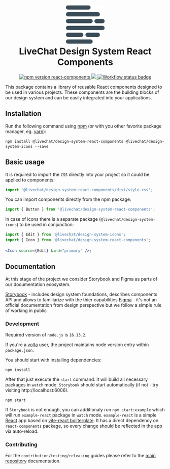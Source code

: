 <h1 align="center">
  <img src="./../../docs/assets/logo.png" alt="livechat design-system logo" /><br />
  LiveChat Design System React Components
</h1>

<p align="center">
  <a href="https://www.npmjs.com/@livechat/design-system-react-components">
    <img alt="npm version react-components" src="https://img.shields.io/npm/v/@livechat/design-system-react-components.svg?label=react-components">
  </a>
  <a href="https://design.livechat.com/">
    <img src="https://img.shields.io/static/v1?label=documentation&message=storybook&color=ff4685">
  </a>
  <a href="https://github.com/livechat/design-system/actions/workflows/tests.yml">
    <img src="https://github.com/livechat/design-system/actions/workflows/tests.yml/badge.svg" alt="Workflow status badge" loading="lazy">
  </a>
</p>

This package contains a library of reusable React components designed to be used in various projects. These components are the building blocks of our design system and can be easily integrated into your applications.


## Installation

Run the following command using [npm](https://www.npmjs.com/) (or with you other favorite package manager, eg. [yarn](https://yarnpkg.com/)):

```
npm install @livechat/design-system-react-components @livechat/design-system-icons --save
```

## Basic usage

It is required to import the `CSS` directly into your project so it could be applied to components:

```js
import '@livechat/design-system-react-components/dist/style.css';
```

You can import components directly from the npm package:

```jsx
import { Button } from '@livechat/design-system-react-components';
```

In case of icons there is a separate package (`@livechat/design-system-icons`) to be used in conjunction:

```jsx
import { Edit } from '@livechat/design-system-icons';
import { Icon } from '@livechat/design-system-react-components';

<Icon source={Edit} kind="primary" />;
```

## Documentation

At this stage of the project we consider Storybook and Figma as parts of our documentation ecosystem.

[Storybook](https://design.livechat.com/) - includes design system foundations, describes components API and allows to familiarize with the thier capabilities
[Figma](https://www.figma.com/file/2pFu80PXO5A2tfyrAGnx91/Product-Components) - it's not an official documentation from design perspective but we follow a simple rule of working in public


### Development

Required version of `node.js` is `16.13.2`.

If you're a [volta](https://volta.sh/) user, the project maintains node version entry within `package.json`.

You should start with installing dependencies:

```
npm install
```

After that just execute the `start` command. It will build all necessary packages in `watch` mode. `Storybook` should start automatically (if not - try visiting http://localhost:6006).

```
npm start
```

If `Storybook` is not enough, you can additionaly run `npm start:example` which will run `example-react` package in `watch` mode. `example-react` is a simple [React](https://reactjs.org/) app based on [vite-react boilterplate](https://github.com/vitejs/vite/tree/main/packages/create-vite). It has a direct dependency on `react-components` package, so every change should be reflected in the app via auto-reload.

### Contributing

For the `contribution/testing/releasing` guides please refer to the [main repository](https://github.com/livechat/design-system/) documentation.